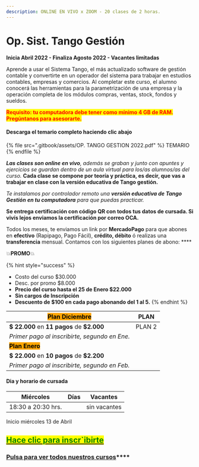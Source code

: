 ```yaml
---
description: ONLINE EN VIVO x ZOOM - 20 clases de 2 horas.
---
```


# Op. Sist. Tango Gestión

**Inicia Abril 2022 - Finaliza Agosto 2022 - Vacantes limitadas**

Aprende a usar el Sistema Tango, el más actualizado software de gestión contable y convertirte en un operador del sistema para trabajar en estudios contables, empresas y comercios. Al completar este curso, el alumno conocerá las herramientas para la parametrización de una empresa y la operación completa de los módulos compras, ventas, stock, fondos y sueldos.

<mark style="color:red;">**Requisito: tu computadora debe tener como mínimo 4 GB de RAM. Pregúntanos para asesorarte.**</mark>&#x20;

#### Descarga el temario completo haciendo clic abajo

{% file src=".gitbook/assets/OP. TANGO GESTION 2022.pdf" %}
TEMARIO
{% endfile %}

_**Las clases son online en vivo**, además se graban y  junto con apuntes y ejercicios se guardan dentro de un aula virtual para los/as alumnos/as del curso._ **Cada clase se compone por teoría y práctica, es decir, que vas a trabajar en clase con la versión educativa de Tango gestión.**&#x20;

_Te instalamos por controlador remoto una **versión educativa de Tango Gestión**  **en tu computadora** para que puedas practicar._&#x20;

**Se entrega certificación con código QR con todos tus datos de cursada. Si vivís lejos enviamos la certificación por correo OCA.**

Todos los meses, te enviamos un link por **MercadoPago** para que abones en **efectivo** (Rapipago, Pago Fácil), **crédito, débito** ó realizas una **transferencia** mensual. Contamos con los siguientes planes de abono: ****&#x20;

💥**PROMO**💥&#x20;

{% hint style="success" %}
* Costo del curso $30.000
* Desc. por promo $8.000
* **Precio del curso hasta el 25 de Enero $22.000**
* **Sin cargos de Inscripción**
* **Descuento de $100 en cada pago abonando del 1 al 5.**&#x20;
{% endhint %}

| <mark style="background-color:orange;">**Plan Diciembre**</mark> | PLAN   |
| ---------------------------------------------------------------- | ------ |
| **$ 22.000** en **11 pagos** de **$2.000**                       | PLAN 2 |
| _Primer pago al inscribirte, segundo en Ene._                    |        |
| <mark style="background-color:orange;">**Plan Enero**</mark>     |        |
| **$ 22.000** en **10 pagos** de **$2.200**                       |        |
| _Primer pago al inscribirte, segundo en Feb._                    |        |

#### Dia y horario de cursada

| **Miércoles**      | Días | Vacantes     |
| ------------------ | ---- | ------------ |
| 18:30 a 20:30 hrs. |      | sin vacantes |

Inicio miércoles 13 de Abril

## <mark style="color:green;"></mark>[<mark style="color:green;">Hace clic para inscr\`ibirte</mark>](http://wa.me/5491164622877?text=Me%20interesa%20el%20curso%20de%20Tango%20Gestion)<mark style="color:green;"></mark>

### [**Pulsa para ver todos nuestros cursos**](./)****

####

